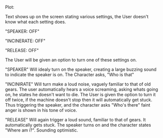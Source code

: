 Plot: 

Text shows up on the screen stating various settings, the User doesn't know what each setting does. 

  "SPEAKER: OFF"

  "INCINERATE: OFF"

  "RELEASE: OFF"

The User will be given an option to turn one of these settings on. 

  "SPEAKER" Will idealy turn on the speaker, creating a large buzzing sound to indicate the speaker is on. The Character asks, "Who is      that"
  
  "INCINIRATE" Will turn make a loud noise, vaguely familiar to that of old gears. The user automatically hears a voice screaming, asking   whats going on, he states he doesn't want to die. The User is given the option to turn it off twice, if the machine doesn't stop then    it will automatically get stuck. Thus triggering the speaker, and the character asks "Who's there" faint anger is shown in his tone of   voice.
  
  "RELEASE" Will again trigger a loud sound, familiar to that of gears. It automatically gets stuck. The speaker turns on and the          character states "Where am i?". Sounding optimistic. 
